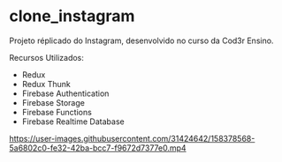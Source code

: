 # clone_instagram

Projeto réplicado do Instagram, desenvolvido no curso da Cod3r Ensino.

Recursos Utilizados:

 - Redux
 - Redux Thunk
 - Firebase Authentication
 - Firebase Storage
 - Firebase Functions
 - Firebase Realtime Database
 

https://user-images.githubusercontent.com/31424642/158378568-5a6802c0-fe32-42ba-bcc7-f9672d7377e0.mp4

